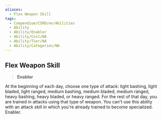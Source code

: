 ```yaml
---
aliases:
  - Flex Weapon Skill
tags:
  - Compendium/CSRD/en/Abilities
  - Ability
  - Ability/Enabler
  - Ability/Cost/NA
  - Ability/Tier/NA
  - Ability/Categories/NA
---
```

  
    
## Flex Weapon Skill    
>**Enabler**  
    
At the beginning of each day, choose one type of attack: light bashing, light bladed, light ranged, medium bashing, medium bladed, medium ranged, heavy bashing, heavy bladed, or heavy ranged. For the rest of that day, you are trained in attacks using that type of weapon. You can't use this ability with an attack skill in which you're already trained to become specialized. Enabler.